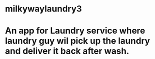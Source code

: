 # milkywaylaundry3
# An app for Laundry service where laundry guy wil pick up the laundry and deliver it back after wash.
